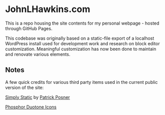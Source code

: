 
# JohnLHawkins.com
This is a repo housing the site contents for my personal webpage - hosted through GitHub Pages. 

This codebase was originally based on a static-file export of a localhost WordPress install used for development work and research on block editor customization. Meaningful customization has now been done to maintain and renovate various elements.



## Notes

A few quick credits for various third party items used in the current public version of the site:  

[Simply Static](https://wordpress.org/plugins/simply-static/) by [Patrick Posner](https://patrickposner.dev/)

[Phosphor Duotone Icons](https://www.svgrepo.com/collection/phosphor-duotone-icons/)

